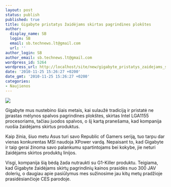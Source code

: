 ```yaml
---
layout: post
status: publish
published: true
title: Gigabyte pristatys žaidėjams skirtas pagrindines plokštes
author:
  display_name: SB
  login: SB
  email: sb.technews.lt@gmail.com
  url: ''
author_login: SB
author_email: sb.technews.lt@gmail.com
wordpress_id: 5264
wordpress_url: http://localhost/site/new/gigabyte_pristatys_zaidejams_skirtas_pagrindines_plokstes/
date: '2010-11-25 15:26:27 +0200'
date_gmt: '2010-11-25 15:26:27 +0200'
categories:
- Naujienos
---
```

<div class="imgright"><img src="http://www.part.lt/img/eee3945fc1cfbe54dbb695bf1e35f603341.jpg"  /></div>
<p>Gigabyte mus nustebino šiais metais, kai sulaužė tradiciją ir pristatė ne įprastas mėlynos spalvos pagrindines plokštes, skirtas Intel LGA1155 procesoriams, tačiau juodos spalvos, o šį kartą pranešama, kad kompanija ruošia žaidėjams skirtus produktus.</p>
<p>Kaip žinia, šiuo metu Asus turi savo Republic of Gamers seriją, tuo tarpu dar vienas konkurentas MSI naudoja XPower vardą. Nepaisant to, kad Gigabyte ir taip gerai žinoma savo palankumu spartintojams bei kokybe, jie neturi žaidėjams skirtos produktų linijos.</p>
<p>Visgi, kompanija šią bėdą žada nutraukti su G1-Killer produktu. Teigiama, kad Gigabyte žaidėjams skirtų pagrindinių kainos prasidės nuo 300 JAV dolerių, o daugiau apie pasiūlymus mes sužinosime jau kitų metų pradžioje prasidėsiančioje CES parodoje.<br /></p>
